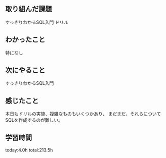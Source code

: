 ## 取り組んだ課題
 すっきりわかるSQL入門
 ドリル
## わかったこと
 特になし
## 次にやること
 すっきりわかるSQL入門
## 感じたこと
 本日もドリルの実施、複雑なものもいくつかあり、
 まだまだ、それらについてSQLを作成するのが難しい。
## 学習時間
 today:4.0h
 total:213.5h